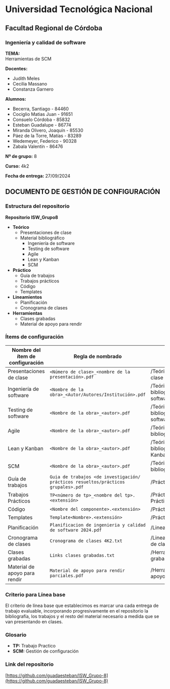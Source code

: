 # Universidad Tecnológica Nacional  
## Facultad Regional de Córdoba  

### Ingeniería y calidad de software

**TEMA:**  
Herramientas de SCM

**Docentes:**  
- Judith Meles  
- Cecilia Massano  
- Constanza Garnero

**Alumnos:**  
- Becerra, Santiago - 84460  
- Cociglio Matias Juan - 91651  
- Consuelo Córdoba - 85832  
- Esteban Guadalupe - 86774  
- Miranda Olivero, Joaquín - 85530  
- Páez de la Torre, Matías - 83289  
- Wedemeyer, Federico - 90328  
- Zabala Valentín - 86476

**Nº de grupo:** 8

**Curso:** 4k2

**Fecha de entrega:** 27/09/2024

## DOCUMENTO DE GESTIÓN DE CONFIGURACIÓN

### Estructura del repositorio

**Repositorio ISW_Grupo8**  
- **Teórico**
  - Presentaciones de clase
  - Material bibliográfico
    - Ingeniería de software
    - Testing de software
    - Agile
    - Lean y Kanban
    - SCM
- **Práctico**
  - Guía de trabajos
  - Trabajos prácticos
  - Código
  - Templates
- **Lineamientos**
  - Planificación
  - Cronograma de clases
- **Herramientas**
  - Clases grabadas
  - Material de apoyo para rendir

### Ítems de configuración

| Nombre del ítem de configuración | Regla de nombrado | Ubicación |
| ------------------------------- | ----------------- | --------- |
| Presentaciones de clase          | `<Número de clase>_<nombre de la presentación>.pdf` | /Teórico/Presentaciones de clase |
| Ingeniería de software           | `<Nombre de la obra>_<Autor/Autores/Institución>.pdf` | /Teórico/Material bibliográfico/Ingeniería de software |
| Testing de software              | `<Nombre de la obra>_<autor>.pdf` | /Teórico/Material bibliográfico/Testing de software |
| Agile                            | `<Nombre de la obra>_<autor>.pdf` | /Teórico/Material bibliográfico/Agile |
| Lean y Kanban                    | `<Nombre de la obra>_<autor>.pdf` | /Teórico/Material bibliográfico/Lean y Kanban |
| SCM                              | `<Nombre de la obra>_<autor>.pdf` | /Teórico/Material bibliográfico/SCM |
| Guía de trabajos                 | `Guia de trabajos <de investigación/ prácticos resueltos/prácticos grupales>.pdf` | /Práctico/Guía de trabajos |
| Trabajos Prácticos               | `TP<número de tp>_<nombre del tp>.<extensión>` | /Práctico/Trabajos Prácticos |
| Código                           | `<Nombre del componente>.<extensión>` | /Práctico/Código |
| Templates                        | `Template<Nombre>.<extensión>` | /Práctico/Templates |
| Planificación                    | `Planificacion de ingenieria y calidad de software 2024.pdf` | /Lineamientos/Planificación |
| Cronograma de clases             | `Cronograma de clases 4K2.txt` | /Lineamientos/Cronograma de clases |
| Clases grabadas                  | `Links clases grabadas.txt` | /Herramientas/Clases grabadas |
| Material de apoyo para rendir    | `Material de apoyo para rendir parciales.pdf` | /Herramientas/Material de apoyo para rendir |

### Criterio para Línea base

El criterio de línea base que establecimos es marcar una cada entrega de trabajo evaluable, incorporando progresivamente en el repositorio la bibliografía, los trabajos y el resto del material necesario a medida que se van presentando en clases.

### Glosario
- **TP:** Trabajo Practico  
- **SCM:** Gestión de configuración

### Link del repositorio

[https://github.com/guadaesteban/ISW_Grupo-8](https://github.com/guadaesteban/ISW_Grupo-8)
